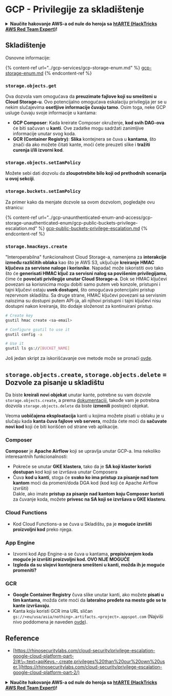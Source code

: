 # GCP - Privilegije za skladištenje

<details>

<summary><strong>Naučite hakovanje AWS-a od nule do heroja sa</strong> <a href="https://training.hacktricks.xyz/courses/arte"><strong>htARTE (HackTricks AWS Red Team Expert)</strong></a><strong>!</strong></summary>

Drugi načini podrške HackTricks-u:

* Ako želite da vidite **vašu kompaniju reklamiranu na HackTricks-u** ili **preuzmete HackTricks u PDF formatu** proverite [**SUBSCRIPTION PLANS**](https://github.com/sponsors/carlospolop)!
* Nabavite [**zvanični PEASS & HackTricks swag**](https://peass.creator-spring.com)
* Otkrijte [**The PEASS Family**](https://opensea.io/collection/the-peass-family), našu kolekciju ekskluzivnih [**NFT-ova**](https://opensea.io/collection/the-peass-family)
* **Pridružite se** 💬 [**Discord grupi**](https://discord.gg/hRep4RUj7f) ili [**telegram grupi**](https://t.me/peass) ili me **pratite** na **Twitter-u** 🐦 [**@carlospolopm**](https://twitter.com/carlospolopm)**.**
* **Podelite svoje hakovanje trikove slanjem PR-ova na** [**HackTricks**](https://github.com/carlospolop/hacktricks) i [**HackTricks Cloud**](https://github.com/carlospolop/hacktricks-cloud) github repozitorijume.

</details>

## Skladištenje

Osnovne informacije:

{% content-ref url="../gcp-services/gcp-storage-enum.md" %}
[gcp-storage-enum.md](../gcp-services/gcp-storage-enum.md)
{% endcontent-ref %}

### `storage.objects.get`

Ova dozvola vam omogućava da **preuzimate fajlove koji su smešteni u Cloud Storage-u**. Ovo potencijalno omogućava eskalaciju privilegija jer se u nekim slučajevima **osetljive informacije čuvaju tamo**. Osim toga, neke GCP usluge čuvaju svoje informacije u kantama:

* **GCP Composer**: Kada kreirate Composer okruženje, **kod svih DAG-ova** će biti sačuvan u **kanti**. Ove zadatke mogu sadržati zanimljive informacije unutar svog koda.
* **GCR (Container Registry)**: **Slika** kontejnera se čuva u **kantama**, što znači da ako možete čitati kante, moći ćete preuzeti slike i **tražiti curenja i/ili izvorni kod**.

### `storage.objects.setIamPolicy`

Možete sebi dati dozvolu da **zloupotrebite bilo koji od prethodnih scenarija u ovoj sekciji**.

### **`storage.buckets.setIamPolicy`**

Za primer kako da menjate dozvole sa ovom dozvolom, pogledajte ovu stranicu:

{% content-ref url="../gcp-unaunthenticated-enum-and-access/gcp-storage-unauthenticated-enum/gcp-public-buckets-privilege-escalation.md" %}
[gcp-public-buckets-privilege-escalation.md](../gcp-unaunthenticated-enum-and-access/gcp-storage-unauthenticated-enum/gcp-public-buckets-privilege-escalation.md)
{% endcontent-ref %}

### `storage.hmacKeys.create`

"Interoperabilna" funkcionalnost Cloud Storage-a, namenjena za **interakcije između različitih oblaka** kao što je AWS S3, uključuje **kreiranje HMAC ključeva za servisne naloge i korisnike**. Napadač može iskoristiti ovo tako što će **generisati HMAC ključ za servisni nalog sa povišenim privilegijama**, čime će **povećati privilegije unutar Cloud Storage-a**. Dok se HMAC ključevi povezani sa korisnicima mogu dobiti samo putem veb konzole, pristupni i tajni ključevi ostaju **uvek dostupni**, što omogućava potencijalni pristup rezervnom skladištu. Sa druge strane, HMAC ključevi povezani sa servisnim nalozima su dostupni putem API-ja, ali njihovi pristupni i tajni ključevi nisu dostupni nakon kreiranja, što dodaje složenost za kontinuirani pristup.
```bash
# Create key
gsutil hmac create <sa-email>

# Configure gsutil to use it
gsutil config -a

# Use it
gsutil ls gs://[BUCKET_NAME]
```
Još jedan skript za iskorišćavanje ove metode može se pronaći [ovde](https://github.com/RhinoSecurityLabs/GCP-IAM-Privilege-Escalation/blob/master/ExploitScripts/storage.hmacKeys.create.py).

## `storage.objects.create`, `storage.objects.delete` = Dozvole za pisanje u skladištu

Da biste **kreirali novi objekat** unutar kante, potrebne su vam dozvole `storage.objects.create`, a prema [dokumentaciji](https://cloud.google.com/storage/docs/access-control/iam-permissions#object\_permissions), takođe vam je potrebna dozvola `storage.objects.delete` da biste **izmenili** postojeći objekat.

Veoma **uobičajena eksploatacija** kanti u kojima možete pisati u oblaku je u slučaju kada **kanta čuva fajlove veb servera**, možda ćete moći da **sačuvate novi kod** koji će biti korišćen od strane veb aplikacije.

### Composer

**Composer** je **Apache Airflow** koji se upravlja unutar GCP-a. Ima nekoliko interesantnih funkcionalnosti:

* Pokreće se unutar **GKE klastera**, tako da je **SA koji klaster koristi dostupan** kod koji se izvršava unutar Composera
* Čuva **kod u kanti**, stoga će **svako ko ima pristup za pisanje nad tom kantom** moći da promeni/doda DGA kod (kod koji će Apache Airflow izvršiti)\
Dakle, ako imate **pristup za pisanje nad kantom koju Composer koristi** za čuvanje koda, možete **privesc na SA koji se izvršava u GKE klasteru**.

### Cloud Functions

* Kod Cloud Functions-a se čuva u Skladištu, pa je **moguće izvršiti proizvoljni kod** preko njega.

### App Engine

* Izvorni kod App Engine-a se čuva u kantama, **prepisivanjem koda moguće je izvršiti proizvoljni kod. OVO NIJE MOGUĆE**
* **Izgleda da su slojevi kontejnera smešteni u kanti, možda ih je moguće promeniti?**

### GCR

* **Google Container Registry** čuva slike unutar kanti, ako možete **pisati u tim kantama**, možda ćete moći da **lateralno pređete na mesto gde se te kante izvršavaju**.
* Kanta koju koristi GCR ima URL sličan `gs://<eu/usa/asia/nothing>.artifacts.<project>.appspot.com` (Najviši nivo poddomena je naveden [ovde](https://cloud.google.com/container-registry/docs/pushing-and-pulling)).

## **Reference**

* [https://rhinosecuritylabs.com/cloud-security/privilege-escalation-google-cloud-platform-part-2/#:\~:text=apiKeys.-,create,privileges%20than%20our%20own%20user.](https://rhinosecuritylabs.com/cloud-security/privilege-escalation-google-cloud-platform-part-2/)

<details>

<summary><strong>Naučite hakovanje AWS-a od nule do heroja sa</strong> <a href="https://training.hacktricks.xyz/courses/arte"><strong>htARTE (HackTricks AWS Red Team Expert)</strong></a><strong>!</strong></summary>

Drugi načini podrške HackTricks-u:

* Ako želite da vidite **vašu kompaniju reklamiranu u HackTricks-u** ili **preuzmete HackTricks u PDF formatu**, proverite [**SUBSCRIPTION PLANS**](https://github.com/sponsors/carlospolop)!
* Nabavite [**zvanični PEASS & HackTricks swag**](https://peass.creator-spring.com)
* Otkrijte [**The PEASS Family**](https://opensea.io/collection/the-peass-family), našu kolekciju ekskluzivnih [**NFT-ova**](https://opensea.io/collection/the-peass-family)
* **Pridružite se** 💬 [**Discord grupi**](https://discord.gg/hRep4RUj7f) ili [**telegram grupi**](https://t.me/peass) ili me **pratite** na **Twitter-u** 🐦 [**@carlospolopm**](https://twitter.com/carlospolopm)**.**
* **Podelite svoje hakovanje trikove slanjem PR-ova na** [**HackTricks**](https://github.com/carlospolop/hacktricks) i [**HackTricks Cloud**](https://github.com/carlospolop/hacktricks-cloud) github repozitorijume.

</details>
